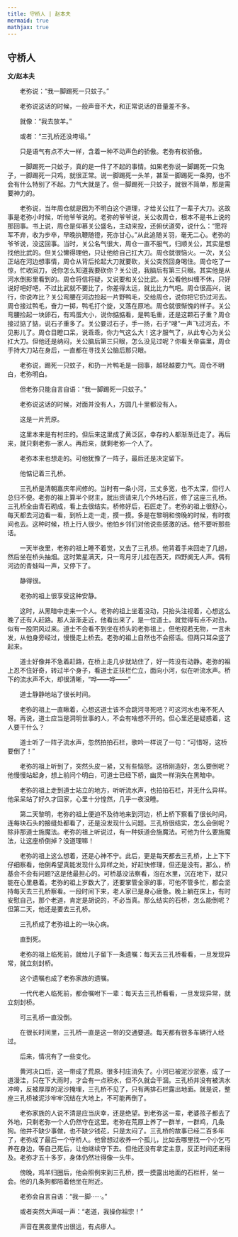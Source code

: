 ```yaml
---
title: 守桥人 | 赵本夫
mermaid: true
mathjax: true
---
```


## **守桥人**

**文/赵本夫**

　　老弥说：“我一脚踢死一只蚊子。”

　　老弥说这话的时候，一般声音不大，和正常说话的音量差不多。

　　就像：“我去放羊。”

　　或者：“三孔桥还没垮塌。”

　　只是语气有点不大一样，含着一种不动声色的骄傲。老弥有权骄傲。

　　一脚踢死一只蚊子，真的是一件了不起的事情。如果老弥说一脚踢死一只兔子，一脚踢死一只鸡，就很正常。说一脚踢死一头羊，甚至一脚踢死一条狗，也不会有什么特别了不起。力气大就是了。但一脚踢死一只蚊子，就很不简单，那是需要神力的。

　　老弥说，当年周仓就是因为不明白这个道理，才给关公扛了一辈子大刀。这故事是老弥小时候，听他爷爷说的。老弥的爷爷说，关公收周仓，根本不是书上说的那回事。书上说，周仓是仰慕关公盛名，主动来投，还俯伏道旁，说什么：“愿将军不弃，收为步卒，早晚执鞭随镫，死亦甘心。”从此追随关羽，毫无二心。老弥的爷爷说，没这回事。当时，关公名气很大，周仓一直不服气，归顺关公，其实是想找他比武的。但关公懒得理他，只让他给自己扛大刀。周仓就很恼火。一次，关公正站在河边想事情，周仓从背后抡起大刀就要砍，关公突然回身喝住。周仓吃了一惊，忙收回刀，说你怎么知道我要砍你？关公说，我脑后有第三只眼。其实他是从河水倒影里看到的。周仓将信将疑，又说要和关公比武。关公看他纠缠不休，只好说好吧好吧，不过比武就不要比了，你差得太远，就比比力气吧。周仓很高兴，说行，你说咋比？关公弯腰在河边捡起一片野鸭毛，交给周仓，说你把它扔过河去。周仓接过鸭毛，奋力一掷，鸭毛打个旋，又落在原地。周仓就很惭愧的样子。关公弯腰捡起一块卵石，有鸡蛋大小，说你掂掂看，是鸭毛重，还是这颗石子重？周仓接过掂了掂，说石子重多了。关公要过石子，手一扬，石子“嗖”一声飞过河去，不见影儿了。周仓目瞪口呆，说乖乖，你力气这么大！这才服气了，从此专心为关公扛大刀。但他还是纳闷，关公脑后第三只眼，怎么没见过呢？你看关帝庙里，周仓手持大刀站在身后，一直都在寻找关公脑后那只眼。

　　老弥说，踢死一只蚊子，和扔一片鸭毛是一回事，越轻越要力气。周仓不明白，老弥明白。

　　但老弥只能自言自语：“我一脚踢死一只蚊子。”

　　老弥说这话的时候，对面并没有人，方圆几十里都没有人。

　　这是一片荒原。

　　这里本来是有村庄的。但后来这里成了黄泛区，幸存的人都渐渐迁走了。再后来，就只剩老弥一家人。再后来，就剩老弥一个人了。

　　老弥本来也想走的。可他犹豫了一阵子，最后还是决定留下。

　　他惦记着三孔桥。

　　三孔桥是清朝嘉庆年间修的。当时有一条小河，三丈多宽，也不太深，但行人总归不便。老弥的祖上算半个财主，就出资请来几个外地石匠，修了这座三孔桥。三孔桥全由青石砌成，看上去很结实。桥修好后，石匠走了。老弥的祖上很舒心，每天都去河边看一看，到桥上走一走，摸一摸。多是在黎明和傍晚的时候，有时夜间也去。这种时候，桥上行人很少。他怕乡邻们对他说些感激的话。他不要听那些话。

　　一天半夜里，老弥的祖上睡不着觉，又去了三孔桥。他背着手来回走了几趟，然后坐在桥头抽烟。这时繁星满天，只一弯月牙儿挂在西天，四野阒无人声。偶有河边的青蛙叫一声，又停下了。

　　静得很。

　　老弥的祖上很享受这种安静。

　　这时，从黑暗中走来一个人。老弥的祖上坐着没动，只抬头注视着，心想这么晚了还有人赶路。那人渐渐走近，他看出来了，是一位道士。就觉得有点不对劲，似有一股阴风过来。道士不会看不到坐在桥头的老弥祖上，但他视若无物，一言未发，从他身旁经过，慢慢走上桥去。老弥的祖上自然也不会搭话。但两只耳朵竖了起来。

　　道士好像并不急着赶路，在桥上走几步就站住了，好一阵没有动静。老弥的祖上忍不住好奇，转过半个身子，看道士正扶栏伫立，面向小河，似在听流水声。桥下的流水声不大，却很清晰，“哗——哗——”

　　道士静静地站了很长时间。

　　老弥的祖上一直瞅着，心想这道士该不会跳河寻死吧？可这河水也淹不死人呀。再说，道士应当是洞明世事的人，不会有啥想不开的。但心里还是疑惑着，这人要干什么？

　　道士听了一阵子流水声，忽然拍拍石栏，歌吟一样说了一句：“可惜呀，这桥要倒了！”

　　老弥的祖上听到了，突然头皮一紧，又有些恼怒。这桥刚造好，怎么要倒呢？他慢慢站起身，想上前问个明白，可道士已经下桥，幽灵一样消失在黑暗中。

　　老弥的祖上走到道士站立的地方，听听流水声，也拍拍石栏，并无什么异样。他呆呆站了好久才回家，心里十分惶然，几乎一夜没睡。

　　第二天黎明，老弥的祖上便迫不及待地来到河边，桥上桥下察看了很长时间，连每块石头的接缝处都看了，还是没发现什么问题。三孔桥很结实，怎么会倒呢？除非那道士施魔法。老弥的祖上听说过，有一种妖道会施魔法。可他为什么要施魔法，让这座桥倒掉？没道理嘛！

　　老弥的祖上这么想着，还是心神不宁。此后，更是每天都去三孔桥，上上下下仔细察看，他倒希望真能发现什么异样之处，好赶快修理，但还是没有。那么，桥基会不会有问题?这是他最担心的。可桥基没法察看，泡在水里，沉在地下，就只能在心里悬着。老弥的祖上岁数大了，还要掌管全家的事，可他不管多忙，都会坚持每天去三孔桥察看。一段时间下来，老人家已是身心疲惫。晚上躺在床上，有时安慰自己，那个老道，肯定是胡说的，不必当真。那么结实的石桥，怎么能倒呢？但第二天，他还是要去三孔桥。

　　三孔桥成了老弥祖上的一块心病。

　　直到死。

　　老弥的祖上临死前，就给儿子留下一条遗嘱：每天去三孔桥看看，一旦发现异常，就立刻封桥。

　　这个遗嘱也成了老弥家族的遗嘱。

　　一代代老人临死前，都会嘱咐下一辈：每天去三孔桥看看，一旦发现异常，就立刻封桥。

　　可三孔桥一直没倒。

　　在很长时间里，三孔桥一直是这一带的交通要道。每天都有很多车辆行人经过。

　　后来，情况有了一些变化。

　　黄河决口后，这一带成了荒原。很多村庄消失了。小河已被泥沙淤塞，成了一道漫洼，只在下大雨时，才会有一点积水，但不久就会干涸。三孔桥并没有被洪水冲垮，反被厚厚的泥沙掩埋，三孔桥不见了，只有两排石栏露出地面。就是说，整座三孔桥被泥沙牢牢沉结在大地上，不可能再倒了。

　　老弥家族的人说不清是应当庆幸，还是绝望。到老弥这一辈，老婆孩子都去了外地，只剩老弥一个人仍然守在这里。老弥在荒原上养了一群羊，一群鸡，几条狗。他并不缺少事做，也不缺少钱花，只是太闷了。三孔桥的故事已经二百多年了，老弥成了最后一个守桥人。他曾想过收养一个孤儿，比如去哪里找一个小乞丐养在身边，等自己死后，让他继续守下去。但他还没有拿定主意，反正时间还来得及。老弥才五十多岁，身体仍然壮得像一头牛。

　　傍晚，鸡羊归圈后，他会照例来到三孔桥，摸一摸露出地面的石栏杆，坐一会。他的几条狗都陪着他坐在附近。

　　老弥会自言自语：“我一脚······。”

　　或者突然大声喊一声：“老道，我操你祖宗！”

　　声音在黑夜里传出很远，有点瘆人。